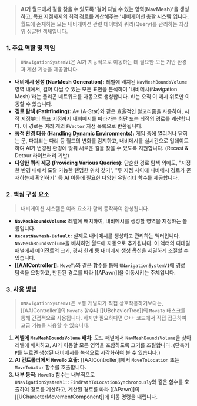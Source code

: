---
---
> **AI가 월드에서 길을 찾을 수 있도록 '걸어 다닐 수 있는 영역(NavMesh)'을 생성하고, 목표 지점까지의 최적 경로를 계산해주는 '내비게이션 총괄 시스템'입니다.** 월드에 존재하는 모든 내비게이션 관련 데이터와 쿼리(Query)를 관리하는 최상위 싱글턴 객체입니다.

### **1. 주요 역할 및 책임**
> `UNavigationSystemV1`은 AI가 지능적으로 이동하는 데 필요한 모든 기반 환경과 계산 기능을 제공합니다.
* **내비메시 생성 (NavMesh Generation):**
    레벨에 배치된 `NavMeshBoundsVolume` 영역 내에서, 걸어 다닐 수 있는 모든 표면을 분석하여 '내비메시(Navigation Mesh)'라는 폴리곤 네트워크를 자동으로 생성합니다. AI는 오직 이 메시 위로만 이동할 수 있습니다.
* **경로 탐색 (Pathfinding):**
    A* (A-Star)와 같은 효율적인 알고리즘을 사용하여, 시작 지점부터 목표 지점까지 내비메시를 따라가는 최단 또는 최적의 경로를 계산합니다. 이 경로는 여러 개의 `FVector` 지점 목록으로 반환됩니다.
* **동적 환경 대응 (Handling Dynamic Environments):**
    게임 중에 열리거나 닫히는 문, 파괴되는 다리 등 월드의 변화를 감지하고, 내비메시를 실시간으로 업데이트하여 AI가 변경된 환경에 맞춰 새로운 길을 찾을 수 있도록 지원합니다. (Recast & Detour 라이브러리 기반)
* **다양한 쿼리 제공 (Providing Various Queries):**
    단순한 경로 탐색 외에도, "지정한 반경 내에서 도달 가능한 랜덤한 위치 찾기", "두 지점 사이에 내비메시 경로가 존재하는지 확인하기" 등 AI 이동에 필요한 다양한 유틸리티 함수를 제공합니다.

### **2. 핵심 구성 요소**
> 내비게이션 시스템은 여러 요소가 함께 동작하여 완성됩니다.
* **`NavMeshBoundsVolume`:**
    레벨에 배치하여, 내비메시를 생성할 영역을 지정하는 볼륨입니다.
* **`RecastNavMesh-Default`:**
    실제로 내비메시를 생성하고 관리하는 액터입니다. `NavMeshBoundsVolume`을 배치하면 월드에 자동으로 추가됩니다. 이 액터의 디테일 패널에서 에이전트의 크기, 경사 한계 등 내비메시 생성 옵션을 세밀하게 조절할 수 있습니다.
* **[[AAIController]]:**
    `MoveTo`와 같은 함수를 통해 `UNavigationSystemV1`에 경로 탐색을 요청하고, 반환된 경로를 따라 [[APawn]]을 이동시키는 주체입니다.

### **3. 사용 방법**
> `UNavigationSystemV1`은 보통 개발자가 직접 상호작용하기보다는, [[AAIController]]의 `MoveTo` 함수나 [[UBehaviorTree]]의 `MoveTo` 태스크를 통해 간접적으로 사용됩니다. 하지만 필요하다면 C++ 코드에서 직접 접근하여 고급 기능을 사용할 수 있습니다.

1.  **레벨에 `NavMeshBoundsVolume` 배치:** 모드 패널에서 `NavMeshBoundsVolume`을 찾아 레벨에 배치하고, AI가 이동할 모든 영역을 포함하도록 크기를 조절합니다. (단축키 `P`를 누르면 생성된 내비메시를 녹색으로 시각화하여 볼 수 있습니다.)
2.  **AI 컨트롤러에서 `MoveTo` 호출:** [[AAIController]]에서 `MoveToLocation` 또는 `MoveToActor` 함수를 호출합니다.
3.  **내부 동작:** `MoveTo` 함수는 내부적으로 `UNavigationSystemV1::FindPathToLocationSynchronously`와 같은 함수를 호출하여 경로를 계산하고, 계산된 경로를 따라 [[APawn]]의 [[UCharacterMovementComponent]]에 이동 명령을 내립니다.